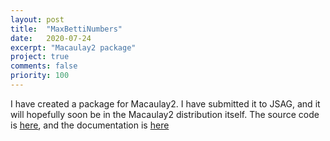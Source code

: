 ```yaml
---
layout: post
title:  "MaxBettiNumbers"
date:   2020-07-24
excerpt: "Macaulay2 package"
project: true
comments: false
priority: 100
---
```


I have created a package for Macaulay2. I have submitted it to JSAG, and it will hopefully soon be in the Macaulay2 distribution itself.
The source code is [here](https://github.com/JayWhite2357/maxbetti), and the documentation is [here](https://jaywhite2357.github.io/maxbetti)
